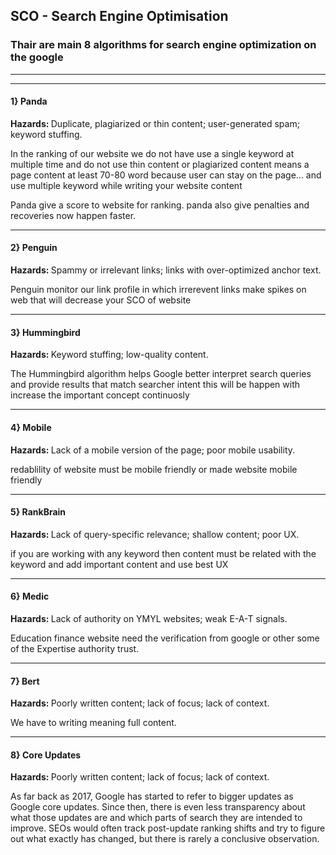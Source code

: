 <h2>SCO - Search Engine Optimisation </h2>
<h3>Thair are main 8 algorithms for search engine optimization on the google </h3>
<hr>
<hr>

<h4>1} Panda </h4>
<p><strong>Hazards: </strong> Duplicate, plagiarized or thin content; user-generated spam; keyword stuffing.</p>
<p>In the ranking of our website we do not have use a single keyword at multiple time and do not use thin content or plagiarized content means a page content at least 70-80 word because user can stay on the page... and use multiple keyword while writing your website content</p>
<p>Panda give a score to website for ranking. panda also give penalties and recoveries now happen faster.</p>

<hr>
<h4>2} Penguin </h4>
<p><strong>Hazards: </strong> Spammy or irrelevant links; links with over-optimized anchor text.</p>
<p>Penguin monitor our link profile in which irrerevent links make spikes on web that will decrease your SCO of website</p>
<hr>
<h4>3} Hummingbird </h4>
<p><strong>Hazards: </strong> Keyword stuffing; low-quality content.</p>
<p>The Hummingbird algorithm helps Google better interpret search queries and provide results that match searcher intent this will be happen with increase the important concept continuosly </p>
<hr>

<h4>4} Mobile </h4>
<p><strong>Hazards: </strong> Lack of a mobile version of the page; poor mobile usability.
</p>
<p>redablility of website must be mobile friendly or made website mobile friendly </p> 

<hr>

<h4>5} RankBrain </h4>
<p><strong>Hazards: </strong> Lack of query-specific relevance; shallow content; poor UX. </p>
<p>if you are working with any keyword then content must be related with the keyword and add important content and use best UX </p>
<hr>
<h4>6} Medic </h4>
<p><strong>Hazards: </strong>  Lack of authority on YMYL websites; weak E-A-T signals. </p>
<p>Education finance website need the verification from google or other some of the Expertise authority trust. </p>
<hr>
<h4>7} Bert </h4>
<p><strong>Hazards: </strong>  Poorly written content; lack of focus; lack of context. </p>
<p>We have to writing meaning full content. </p>

<hr>
<h4>8} Core Updates </h4>
<p><strong>Hazards: </strong>  Poorly written content; lack of focus; lack of context. </p>
<p>As far back as 2017, Google has started to refer to bigger updates as Google core updates. Since then, there is even less transparency about what those updates are and which parts of search they are intended to improve. SEOs would often track post-update ranking shifts and try to figure out what exactly has changed, but there is rarely a conclusive observation.  </p>
